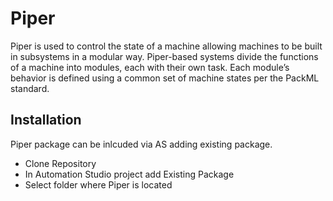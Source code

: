 # Piper

Piper is used to control the state of a machine allowing machines to be built in subsystems in a modular way. Piper-based systems divide the functions of a machine into modules, each with their own task. Each module’s behavior is defined using a common set of machine states per the PackML standard.

## Installation

Piper package can be inlcuded via AS adding existing package.

- Clone Repository
- In Automation Studio project add Existing Package
- Select folder where Piper is located
